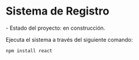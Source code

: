 <h1>Sistema de Registro</h1>
- Estado del proyecto: en construcción.

Ejecuta el sistema a través del siguiente comando:

```
npm install react
```

